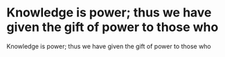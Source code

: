 # Knowledge is power; thus we have given the gift of power to those who

Knowledge is power; thus we have given the gift of power to those who